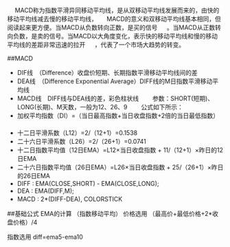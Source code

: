 　  <p>
　  MACD称为指数平滑异同移动平均线，是从双移动平均线发展而来的，由快的移动平均线减去慢的移动平均线，
　  MACD的意义和双移动平均线基本相同，但阅读起来更方便。当MACD从负数转向正数，是买的信号
　  。当MACD从正数转向负数，是卖的信号。当MACD以大角度变化，表示快的移动平均线和慢的移动平均线的差距非常迅速的拉开
　  ，代表了一个市场大趋势的转变。
　  　　</p>
##MACD
* DIF线　（Difference）收盘价短期、长期指数平滑移动平均线间的差 　
　　
* DEA线　（Difference Exponential Average）DIFF线的M日指数平滑移动平均线 
　　
* MACD线　DIFF线与DEA线的差，彩色柱状线 　　参数：SHORT(短期)、LONG(长期)、M天数，一般为12、26、9 　　公式如下所示： 
　　
* 加权平均指数（DI）=（当日最高指数+当日收盘指数+2倍的当日最低指数） 　　
* 十二日平滑系数（L12）=2/（12+1）=0.1538 　　
* 二十六日平滑系数（L26）=2/（26+1）=0.0741 　　
* 十二日指数平均值（12日EMA）=L12×当日收盘指数 + 11/（12+1）×昨日的12日EMA 　　
* 二十六日指数平均值（26日EMA）=L26×当日收盘指数 + 25/（26+1）×昨日的26日EMA
* DIFF : EMA(CLOSE,SHORT) - EMA(CLOSE,LONG);
* DEA : EMA(DIFF,M);
* MACD : 2*(DIFF-DEA), COLORSTICK
　　


##基础公式 EMA的计算 （指数移动平均）
价格选用
（最高价+最低价格+2*收盘价格）/4

指数选用
diff=ema5-ema10
